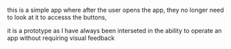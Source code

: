  this is a simple app where after the user opens the app, they no longer need to look at it to accesss the buttons,

it is a prototype as I have always been interseted in the ability to operate an app without requiring visual feedback
